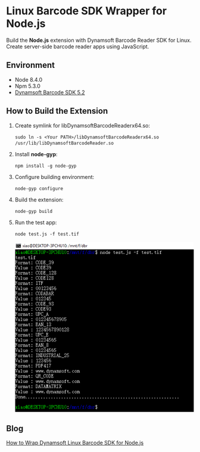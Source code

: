 # Linux Barcode SDK Wrapper for Node.js
Build the **Node.js** extension with Dynamsoft Barcode Reader SDK for Linux. Create server-side barcode reader apps using JavaScript.

## Environment
* Node 8.4.0
* Npm 5.3.0
* [Dynamsoft Barcode SDK 5.2](https://www.dynamsoft.com/Downloads/Dynamic-Barcode-Reader-for-Linux-Download.aspx)

## How to Build the Extension 
1. Create symlink for libDynamsoftBarcodeReaderx64.so:

    ```
    sudo ln -s <Your PATH>/libDynamsoftBarcodeReaderx64.so /usr/lib/libDynamsoftBarcodeReader.so
    ```

2. Install **node-gyp**:

    ```
    npm install -g node-gyp
    ```

3. Configure building environment:

    ```
    node-gyp configure
    ```

4. Build the extension:

    ```
    node-gyp build
    ```

5. Run the test app:

    ```
    node test.js -f test.tif
    ```
    ![camera list in Python](screenshot/linux-node-barcode-reader.PNG)

## Blog
[How to Wrap Dynamsoft Linux Barcode SDK for Node.js](http://www.codepool.biz/linux-barcode-sdk-node-javascript.html)
